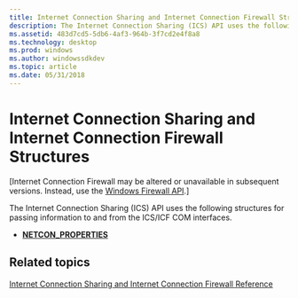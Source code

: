 ```yaml
---
title: Internet Connection Sharing and Internet Connection Firewall Structures
description: The Internet Connection Sharing (ICS) API uses the following structures for passing information to and from the ICS/ICF COM interfaces.
ms.assetid: 483d7cd5-5db6-4af3-964b-3f7cd2e4f8a8
ms.technology: desktop
ms.prod: windows
ms.author: windowssdkdev
ms.topic: article
ms.date: 05/31/2018
---
```


# Internet Connection Sharing and Internet Connection Firewall Structures

\[Internet Connection Firewall may be altered or unavailable in subsequent versions. Instead, use the [Windows Firewall API](windows-firewall-start-page.md).\]

The Internet Connection Sharing (ICS) API uses the following structures for passing information to and from the ICS/ICF COM interfaces.

-   [**NETCON\_PROPERTIES**](/previous-versions/windows/desktop/api/NetCon/ns-netcon-tagnetcon_properties)

## Related topics

<dl> <dt>

[Internet Connection Sharing and Internet Connection Firewall Reference](internet-connection-sharing-and-internet-connection-firewall-reference.md)
</dt> </dl>

 

 





